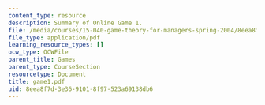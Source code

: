 ```yaml
---
content_type: resource
description: Summary of Online Game 1.
file: /media/courses/15-040-game-theory-for-managers-spring-2004/8eea8f7d3e3691018f97523a69138db6_game1.pdf
file_type: application/pdf
learning_resource_types: []
ocw_type: OCWFile
parent_title: Games
parent_type: CourseSection
resourcetype: Document
title: game1.pdf
uid: 8eea8f7d-3e36-9101-8f97-523a69138db6
---
```

